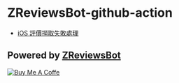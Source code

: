 # ZReviewsBot-github-action

- [iOS 評價撈取失敗處理](https://github.com/ZhgChgLi/ZReviewsBot/blob/main/doc/iOSSessionInvaild.md)



## Powered by  [ZReviewsBot](https://github.com/ZhgChgLi/ZReviewsBot)

[![Buy Me A Coffe](https://cdn.buymeacoffee.com/buttons/v2/default-yellow.png)](https://www.buymeacoffee.com/zhgchgli)